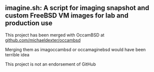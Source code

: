 ## imagine.sh: A script for imaging snapshot and custom FreeBSD VM images for lab and production use

This project has been merged with OccamBSD at [github.com/michaeldexter/occambsd](https://github.com/michaeldexter/occambsd)

Merging them as imagoccambsd or occamaginebsd would have been terrible idea

This project is not an endorsement of GitHub
